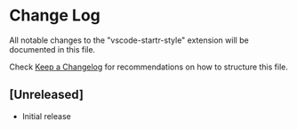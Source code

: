 # Change Log

All notable changes to the "vscode-startr-style" extension will be documented in this file.

Check [Keep a Changelog](http://keepachangelog.com/) for recommendations on how to structure this file.

## [Unreleased]

- Initial release